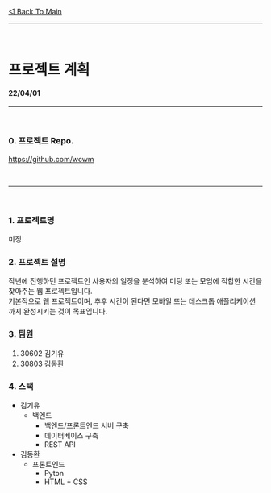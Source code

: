 [◁ Back To Main][backtomain]

---
<br>

# 프로젝트 계획
#### 22/04/01
---

<br>

### 0. 프로젝트 Repo.
https://github.com/wcwm

<br>

---
<br>

### 1. 프로젝트명
미정

### 2. 프로젝트 설명
작년에 진행하던 프로젝트인 사용자의 일정을 분석하여 미팅 또는 모임에 적합한 시간을 찾아주는 웹 프로젝트입니다. <br>
기본적으로 웹 프로젝트이며, 추후 시간이 된다면 모바일 또는 데스크톱 애플리케이션 까지 완성시키는 것이 목표입니다. <br>

### 3. 팀원
  1. 30602 김기유
  2. 30803 김동환


### 4. 스택
  - 김기유
    - 백엔드
      - 백엔드/프론트엔드 서버 구축
      - 데이터베이스 구축
      - REST API
  - 김동환
    - 프론트엔드
      - Pyton
      - HTML + CSS

[backtomain]: ../README.md "Back To Main Page"